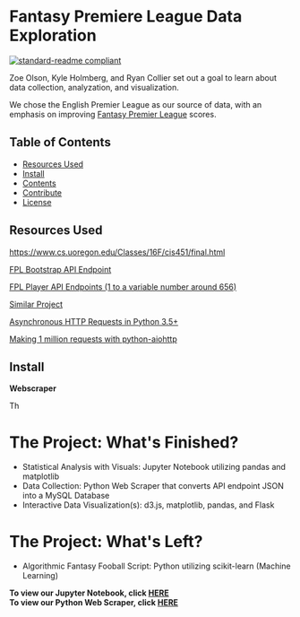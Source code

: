 # Fantasy Premiere League Data Exploration

[![standard-readme compliant](https://img.shields.io/badge/readme%20style-standard-brightgreen.svg?style=flat-square)](https://github.com/RichardLitt/standard-readme)

Zoe Olson, Kyle Holmberg, and Ryan Collier set out a goal to learn about data collection, analyzation, and visualization.

We chose the English Premier League as our source of data, with an emphasis on improving [Fantasy Premier League](https://fantasy.premierleague.com) scores.


## Table of Contents

- [Resources Used](#resources-used)
- [Install](#install)
- [Contents](#contents)
- [Contribute](#contribute)
- [License](#license)


## Resources Used

https://www.cs.uoregon.edu/Classes/16F/cis451/final.html

[FPL Bootstrap API Endpoint](https://fantasy.premierleague.com/drf/bootstrap-static)

[FPL Player API Endpoints (1 to a variable number around 656)](https://fantasy.premierleague.com/drf/element-summary/1)

[Similar Project](https://llimllib.github.io/fantasypl/)

[Asynchronous HTTP Requests in Python 3.5+](http://scribu.net/blog/asynchronous-http-requests-in-python-3.5.html)

[Making 1 million requests with python-aiohttp](https://pawelmhm.github.io/asyncio/python/aiohttp/2016/04/22/asyncio-aiohttp.html)


## Install

**Webscraper**

Th


<h1>The Project: What's Finished?</h1>
<ul>
<li>Statistical Analysis with Visuals: Jupyter Notebook utilizing pandas and matplotlib</li>
<li>Data Collection: Python Web Scraper that converts API endpoint JSON into a MySQL Database</li>
<li>Interactive Data Visualization(s): d3.js, matplotlib, pandas, and Flask</li>
</ul>

<h1>The Project: What's Left?</h1>
<ul>

<li>Algorithmic Fantasy Fooball Script: Python utilizing scikit-learn (Machine Learning)</li>
</ul>

<b>To view our Jupyter Notebook, click [HERE](http://nbviewer.jupyter.org/github/kylemh/FPL-Data-Visualization/blob/master/FPL_Notebook_Files/Jupyter_viz.ipynb)</b>
<br>
<b>To view our Python Web Scraper, click [HERE](https://github.com/kylemh/FPL-Data-Visualization/blob/master/FPL_CSV_Converter/fpl_csv_converter.py)</b>

